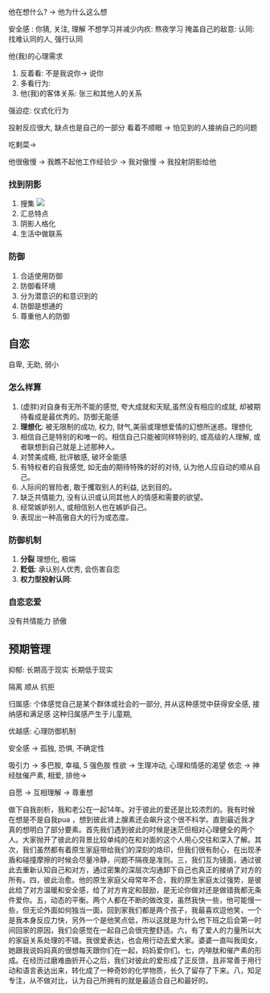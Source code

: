 
他在想什么? -> 他为什么这么想


安全感 : 你猜, 关注, 理解
不想学习并减少内疚: 熬夜学习
掩盖自己的敌意: 
认同: 找难认同的人, 强行认同

他(我)的心理需求
1. 反着看: 
不是我说你-> 说你
2. 多看行为: 
3. 他(我)的客体关系: 张三和其他人的关系


强迫症: 仪式化行为

投射反应很大, 缺点也是自己的一部分
看着不顺眼  -> 怕见到的人接纳自己的问题

吃剩菜-> 

他很傲慢 -> 我瞧不起他工作经验少 ->  我对傲慢 -> 我投射阴影给他 

### 找到阴影

1. 搜集
![](Pasted%20image%2020240911135419.png)
2. 汇总特点
3. 阴影人格化
4. 生活中做联系

### 防御

1. 合适使用防御
2. 防御看环境
3. 分为潜意识的和意识到的
4. 防御是想通的
5. 尊重他人的防御


## 自恋
自卑, 无助, 弱小
### 怎么样算
1. (虚胖)对自身有无所不能的感觉, 夸大成就和天赋,虽然没有相应的成就, 却被期待看成是最优秀的。防御无能感 
2. **理想化**: 被无限制的成功, 权力, 财气,美丽或理想爱情的幻想所迷惑。理想化
3. 相信自己是特别的和唯一的。相信自己只能被同样特别的, 或高级的人理解, 或者联想到自己就是上述那种人。
4. 对赞美成瘾, 批评敏感, 破坏全能感
5. 有特权者的自我感觉, 如无由的期待特殊的好的对待, 认为他人应自动的顺从自己。
6. 人际间的冒险者, 敢于攫取别人的利益, 达到目的。
7. 缺乏共情能力, 没有认识或认同其他人的情感和需要的欲望。
8. 经常嫉妒别人, 或相信别人也在嫉妒自己。
9. 表现出一种高傲自大的行为或态度。

### 防御机制
1. **分裂** 理想化, 极端
2. **贬低**: 承认别人优秀, 会伤害自恋
3. **权力型投射认同**: 

### 自恋恋爱

没有共情能力
骄傲








## 预期管理
抑郁: 长期高于现实
长期低于现实



隔离
顺从
抗拒

归属感: 个体感觉自己是某个群体或社会的一部分, 并从这种感觉中获得安全感, 接纳感和满足感
这种归属感产生于儿童期, 

优越感: 心理防御机制


安全感 -> 孤独, 恐惧, 不确定性


吸引力 -> 多巴胺, 幸福, 5 强色胺
性欲 -> 生理冲动, 心理和情感的渴望
依恋 -> 神经肽催产素, 相爱, 排他-> 

自愿 -> 互相理解 -> 尊重想 


做下自我剖析，我和老公在一起14年。对于彼此的爱还是比较浓烈的。我有时候在想是不是自我pua ，想到彼此肾上腺素还会飙升这个很不科学。直到最近我才真的想明白了部分要素。首先我们遇到彼此的时候是迷茫但相对心理健全的两个人。大家抛开了彼此的背景比较单纯的在和对面的这个人用心交往和深入了解。其次，我们虽然都有着原生家庭带给我们的深刻的烙印，但我们很有耐心，在出现矛盾和碰撞摩擦的时候会尽量冷静，问题不隔夜是准则。三，我们互为镜面，通过彼此去重新认知自己和对方，通过密集的深层次沟通卸下自己也真正的接纳了对方的所有。四，彼此治愈。他的原生家庭父母常年不合，我的原生家庭太过强势，是彼此给了对方温暖和安全感，给了对方肯定和鼓励，是无论你做对还是做错我都无条件爱你。五，动态的平衡。两个人都在不断的做改变，虽然我快一些，他可能慢一些，但无论外面如何独当一面，回到家我们都是两个孩子，我最喜欢逗他笑，一个是我本身反应力快，另外一个是他笑点低，所以这就是为什么他下班之后会第一时间回家的原因，我们会感觉在一起自己会很完整舒适。六，有了爱人的力量所以大的家庭关系处理的不错。我很爱表达，也会用行动去爱大家。婆婆一直叫我闺女，她跟我说妈妈真的很想每天跟你们在一起，妈妈爱你们。七，内啡肽和催产素的形成。在经历过磨难曲折开心之后，我们对彼此的爱形成了正反馈，且非常善于用行动和语言表达出来，转化成了一种奇妙的化学物质，长久了留存了下来。八，知足专注，从不做对比，认为自己所拥有的就是最适合自己和最好的。
